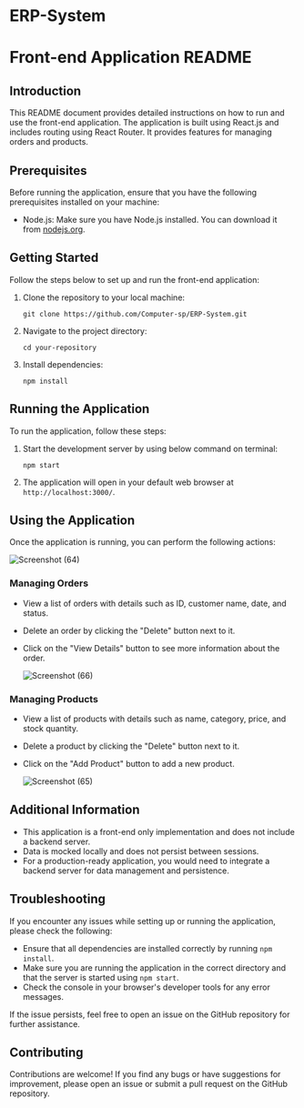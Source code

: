 # ERP-System
# Front-end Application README

## Introduction

This README document provides detailed instructions on how to run and use the front-end application. The application is built using React.js and includes routing using React Router. It provides features for managing orders and products.

## Prerequisites

Before running the application, ensure that you have the following prerequisites installed on your machine:

- Node.js: Make sure you have Node.js installed. You can download it from [nodejs.org](https://nodejs.org/).

## Getting Started

Follow the steps below to set up and run the front-end application:

1. Clone the repository to your local machine:

   `git clone https://github.com/Computer-sp/ERP-System.git`
   

2. Navigate to the project directory:

   `cd your-repository`

3. Install dependencies:

   `npm install`

## Running the Application

To run the application, follow these steps:

1. Start the development server by using below command on terminal:

   `npm start`

2. The application will open in your default web browser at `http://localhost:3000/`.

## Using the Application

Once the application is running, you can perform the following actions:

![Screenshot (64)](https://github.com/Computer-sp/ERP-System/assets/100302353/1768722d-fdc0-485e-a9b2-d57c5afa6a34)

### Managing Orders

- View a list of orders with details such as ID, customer name, date, and status.
- Delete an order by clicking the "Delete" button next to it.
- Click on the "View Details" button to see more information about the order.

  ![Screenshot (66)](https://github.com/Computer-sp/ERP-System/assets/100302353/4bdb87c7-36f5-4508-9502-e8a54ebec4b6)

### Managing Products

- View a list of products with details such as name, category, price, and stock quantity.
- Delete a product by clicking the "Delete" button next to it.
- Click on the "Add Product" button to add a new product.

  ![Screenshot (65)](https://github.com/Computer-sp/ERP-System/assets/100302353/ffa9d898-839c-47a2-93fe-43d3d1cf613e)

## Additional Information

- This application is a front-end only implementation and does not include a backend server.
- Data is mocked locally and does not persist between sessions.
- For a production-ready application, you would need to integrate a backend server for data management and persistence.

## Troubleshooting

If you encounter any issues while setting up or running the application, please check the following:

- Ensure that all dependencies are installed correctly by running `npm install`.
- Make sure you are running the application in the correct directory and that the server is started using `npm start`.
- Check the console in your browser's developer tools for any error messages.

If the issue persists, feel free to open an issue on the GitHub repository for further assistance.

## Contributing

Contributions are welcome! If you find any bugs or have suggestions for improvement, please open an issue or submit a pull request on the GitHub repository.
